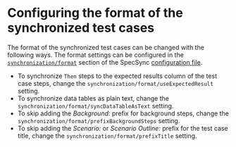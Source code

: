# Configuring the format of the synchronized test cases

The format of the synchronized test cases can be changed with the following ways. The format settings can be configured in the [`synchronization/format`](configuration/configuration-synchronization-format.md) section of the SpecSync [configuration file](configuration.md).

* To synchronize `Then` steps to the expected results column of the test case steps, change the `synchronization/format/useExpectedResult` setting.
* To synchronize data tables as plain text, change the `synchronization/format/syncDataTableAsText` setting.
* To skip adding the _Background:_ prefix for background steps, change the `synchronization/format/prefixBackgroundSteps` setting.
* To skip adding the _Scenario:_ or _Scenario Outline:_ prefix for the test case title, change the `synchronization/format/prefixTitle` setting.



